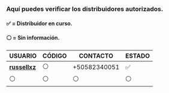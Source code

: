 ### Aquí puedes verificar los distribuidores autorizados.
#### ✅ = Distribuidor en curso.
#### ⚪ = Sin información.
 
| USUARIO          |   CÓDIGO                | CONTACTO    | ESTADO
| ------------     | ------------            | ------------| ------------
| [**russellxz**](https://github.com/russellxz)        | ⚪ | +50582340051 | ✅
| ⚪        | ⚪               |  ⚪ | ⚪

